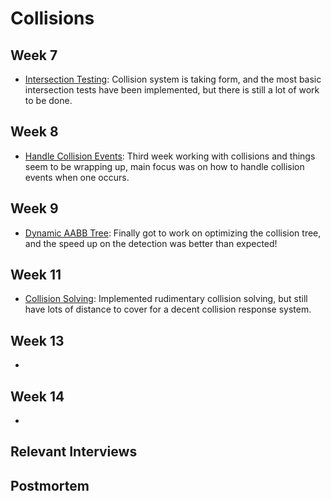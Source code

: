# Collisions

## Week 7
- [Intersection Testing](../../blogs/week-7/#collisions): Collision system is taking form, and the most basic intersection tests have been implemented, but there is still a lot of work to be done.

## Week 8
- [Handle Collision Events](../../blogs/week-8/#collisions): Third week working with collisions and things seem to be wrapping up, main focus was on how to handle collision events when one occurs.

## Week 9
- [Dynamic AABB Tree](../../blogs/week-9/#collisions-dynamic-aabb-tree): Finally got to work on optimizing the collision tree, and the speed up on the detection was better than expected!

## Week 11
- [Collision Solving](../../blogs/week-11/#collision-solving): Implemented rudimentary collision solving, but still have lots of distance to cover for a decent collision response system.
  
## Week 13
- []()

## Week 14
- []()

## Relevant Interviews

## Postmortem
